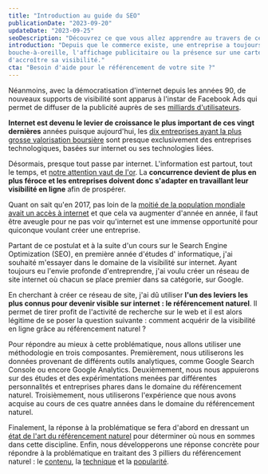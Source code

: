 ```yaml
---
title: "Introduction au guide du SEO"
publicationDate: "2023-09-20"
updateDate: "2023-09-25"
seoDescription: "Découvrez ce que vous allez apprendre au travers de ce guide sur le référencement naturel (SEO)."
introduction: "Depuis que le commerce existe, une entreprise a toujours eu besoin d'être visible pour exister. Que ce soit par le
bouche-à-oreille, l'affichage publicitaire ou la présence sur une carte, il y a constamment eu des canaux permettant
d'accroître sa visibilité."
cta: "Besoin d'aide pour le référencement de votre site ?"
---
```


Néanmoins, avec la démocratisation d'internet depuis les années 90, de nouveaux supports de visibilité sont apparus à
l'instar de Facebook Ads qui permet de diffuser de la publicité auprès de
ses [milliards d'utilisateurs](https://www.statista.com/statistics/264810/number-of-monthly-active-facebook-users-worldwide/).

**Internet est devenu le levier de croissance le plus important de ces vingt dernières** années puisque aujourd'hui,
les [dix entreprises ayant la plus grosse valorisation boursière](https://www.visualcapitalist.com/a-visual-history-of-the-largest-companies-by-market-cap-1999-today/)
sont presque exclusivement des entreprises technologiques, basées sur internet ou ses technologies liées.

Désormais, presque tout passe par internet. L'information est partout, tout le temps,
et [notre attention vaut de l'or](https://fr.wikipedia.org/wiki/%C3%89conomie_de_l%27attention). La **concurrence
devient
de plus en plus féroce et les entreprises doivent donc s'adapter en travaillant leur visibilité en ligne** afin de
prospérer.

Quant on sait qu'en 2017, pas loin de
la [moitié de la population mondiale avait un accès à internet](https://en.wikipedia.org/wiki/Global_Internet_usage) et
que cela va augmenter d'année en année, il faut être aveugle pour ne pas voir qu'internet est une immense opportunité
pour quiconque voulant créer une entreprise.

Partant de ce postulat et à la suite d'un cours sur le Search Engine Optimization (SEO), en première année d'études d'
informatique, j'ai
souhaité m'essayer dans le domaine de la visibilité sur internet. Ayant toujours eu l'envie profonde d'entreprendre,
j'ai voulu créer un réseau de site internet où chacun se place premier dans sa catégorie, sur Google.

En cherchant à créer ce réseau de site, j'ai dû utiliser **l'un des leviers les plus connus pour devenir visible sur
internet : le référencement naturel**. Il permet de tirer profit de l'activité de recherche sur le web et il est alors
légitime de se poser la question suivante : comment acquérir de la visibilité en ligne grâce au référencement naturel ?

Pour répondre au mieux à cette problématique, nous allons utiliser une méthodologie en trois composantes. Premièrement,
nous utiliserons les données provenant de différents outils analytiques, comme Google Search Console ou encore Google
Analytics. Deuxièmement, nous nous appuierons sur des études et des expérimentations menées par différentes
personnalités et entreprises phares dans le domaine du référencement naturel. Troisièmement, nous utiliserons
l'expérience que nous avons acquise au cours de ces quatre années dans le domaine du référencement naturel.

Finalement, la réponse à la problématique se fera d'abord en dressant
un [état de l'art du référencement naturel](/guide-seo/etat-art-referencement-naturel) pour
déterminer où nous en sommes dans cette discipline. Enfin, nous développerons une réponse concrète pour répondre à la
problématique en traitant des 3 pilliers du référencement naturel :
le [contenu](/guide-seo/contenu-premier-pilier-referencement-naturel), la
[technique](/guide-seo/technique-deuxieme-pilier-referencement-naturel) et
la [popularité](/guide-seo/popularite-troisieme-pilier-referencement-naturel).
